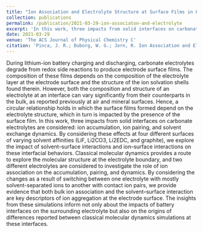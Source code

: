 ```yaml
---
title: "Ion Association and Electrolyte Structure at Surface Films in Lithium-Ion Batteries"
collection: publications
permalink: /publication/2021-03-29-ion-associaton-and-electrolyte
excerpt: 'In this work, three impacts from solid interfaces on carbonate electrolytes are considered: ion accumulation, ion pairing, and solvent exchange dynamics. By considering these effects at four different surfaces of varying solvent affinities (LiF, Li2CO3, Li2EDC, and graphite), we explore the impact of solvent–surface interactions and ion–surface interactions on these interfacial behaviors. Classical molecular dynamics provides a route to explore the molecular structure at the electrolyte boundary, and two different electrolytes are considered to investigate the role of ion association on the accumulation, pairing, and dynamics... The insights from these simulations inform not only about the impacts of battery interfaces on the surrounding electrolyte but also on the origins of differences reported between classical molecular dynamics simulations at these interfaces.'
date: 2021-03-29
venue: 'The ACS Journal of Physical Chemistry C'
citation: 'Pinca, J. R.; Duborg, W. G.; Jorn, R. Ion Association and Electrolyte Structure at Surface Films in Lithium-Ion Batteries. <i>J. Phys. Chem. C</i> <b>2021</b>, 125 (13), 7054-7066. DOI: 10.1021/acs.jpcc.1c00393.'
---
```


During lithium-ion battery charging and discharging, carbonate electrolytes degrade from redox side reactions to produce electrode surface films. The composition of these films depends on the composition of the electrolyte layer at the electrode surface and the structure of the ion solvation shells found therein. However, both the composition and structure of an electrolyte at an interface can vary significantly from their counterparts in the bulk, as reported previously at air and mineral surfaces. Hence, a circular relationship holds in which the surface films formed depend on the electrolyte structure, which in turn is impacted by the presence of the surface film. In this work, three impacts from solid interfaces on carbonate electrolytes are considered: ion accumulation, ion pairing, and solvent exchange dynamics. By considering these effects at four different surfaces of varying solvent affinities (LiF, Li2CO3, Li2EDC, and graphite), we explore the impact of solvent–surface interactions and ion–surface interactions on these interfacial behaviors. Classical molecular dynamics provides a route to explore the molecular structure at the electrolyte boundary, and two different electrolytes are considered to investigate the role of ion association on the accumulation, pairing, and dynamics. By considering the changes as a result of switching between one electrolyte with mostly solvent-separated ions to another with contact ion pairs, we provide evidence that both bulk ion association and the solvent–surface interaction are key descriptors of ion aggregation at the electrode surface. The insights from these simulations inform not only about the impacts of battery interfaces on the surrounding electrolyte but also on the origins of differences reported between classical molecular dynamics simulations at these interfaces.